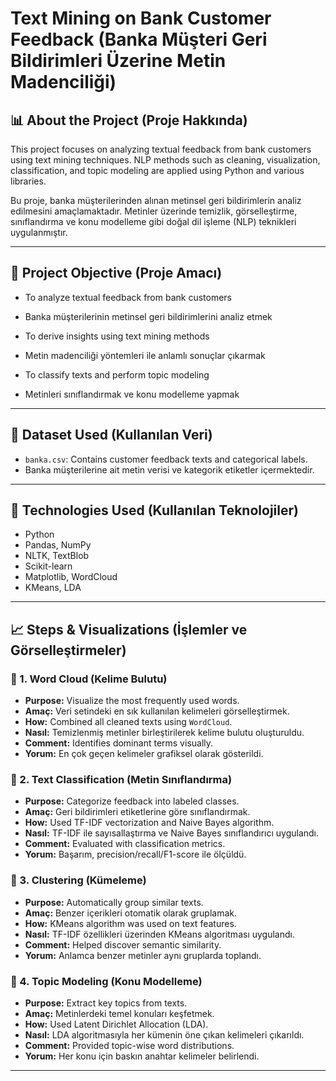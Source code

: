 #  Text Mining on Bank Customer Feedback (Banka Müşteri Geri Bildirimleri Üzerine Metin Madenciliği)

## 📊 About the Project (Proje Hakkında)

This project focuses on analyzing textual feedback from bank customers using text mining techniques. NLP methods such as cleaning, visualization, classification, and topic modeling are applied using Python and various libraries.

Bu proje, banka müşterilerinden alınan metinsel geri bildirimlerin analiz edilmesini amaçlamaktadır. Metinler üzerinde temizlik, görselleştirme, sınıflandırma ve konu modelleme gibi doğal dil işleme (NLP) teknikleri uygulanmıştır.

---

## 🎯 Project Objective (Proje Amacı)

- To analyze textual feedback from bank customers  
- Banka müşterilerinin metinsel geri bildirimlerini analiz etmek  

- To derive insights using text mining methods  
- Metin madenciliği yöntemleri ile anlamlı sonuçlar çıkarmak  

- To classify texts and perform topic modeling  
- Metinleri sınıflandırmak ve konu modelleme yapmak  

---

## 📁 Dataset Used (Kullanılan Veri)

- `banka.csv`: Contains customer feedback texts and categorical labels.  
- Banka müşterilerine ait metin verisi ve kategorik etiketler içermektedir.

---

## 🔧 Technologies Used (Kullanılan Teknolojiler)

- Python  
- Pandas, NumPy  
- NLTK, TextBlob  
- Scikit-learn  
- Matplotlib, WordCloud  
- KMeans, LDA

---

## 📈 Steps & Visualizations (İşlemler ve Görselleştirmeler)

### 🔹 1. Word Cloud (Kelime Bulutu)
- **Purpose:** Visualize the most frequently used words.  
- **Amaç:** Veri setindeki en sık kullanılan kelimeleri görselleştirmek.  
- **How:** Combined all cleaned texts using `WordCloud`.  
- **Nasıl:** Temizlenmiş metinler birleştirilerek kelime bulutu oluşturuldu.  
- **Comment:** Identifies dominant terms visually.  
- **Yorum:** En çok geçen kelimeler grafiksel olarak gösterildi.

### 🔹 2. Text Classification (Metin Sınıflandırma)
- **Purpose:** Categorize feedback into labeled classes.  
- **Amaç:** Geri bildirimleri etiketlerine göre sınıflandırmak.  
- **How:** Used TF-IDF vectorization and Naive Bayes algorithm.  
- **Nasıl:** TF-IDF ile sayısallaştırma ve Naive Bayes sınıflandırıcı uygulandı.  
- **Comment:** Evaluated with classification metrics.  
- **Yorum:** Başarım, precision/recall/F1-score ile ölçüldü.

### 🔹 3. Clustering (Kümeleme)
- **Purpose:** Automatically group similar texts.  
- **Amaç:** Benzer içerikleri otomatik olarak gruplamak.  
- **How:** KMeans algorithm was used on text features.  
- **Nasıl:** TF-IDF özellikleri üzerinden KMeans algoritması uygulandı.  
- **Comment:** Helped discover semantic similarity.  
- **Yorum:** Anlamca benzer metinler aynı gruplarda toplandı.

### 🔹 4. Topic Modeling (Konu Modelleme)
- **Purpose:** Extract key topics from texts.  
- **Amaç:** Metinlerdeki temel konuları keşfetmek.  
- **How:** Used Latent Dirichlet Allocation (LDA).  
- **Nasıl:** LDA algoritmasıyla her kümenin öne çıkan kelimeleri çıkarıldı.  
- **Comment:** Provided topic-wise word distributions.  
- **Yorum:** Her konu için baskın anahtar kelimeler belirlendi.

---

